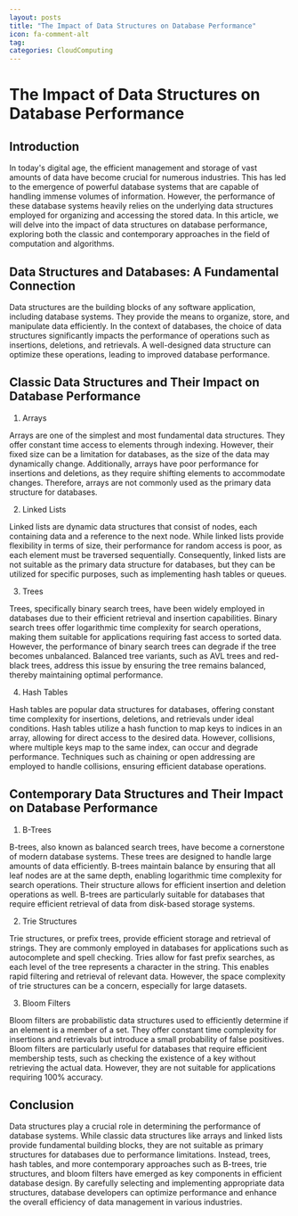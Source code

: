 ```yaml
---
layout: posts
title: "The Impact of Data Structures on Database Performance"
icon: fa-comment-alt
tag:      
categories: CloudComputing
---
```



# The Impact of Data Structures on Database Performance

## Introduction

In today's digital age, the efficient management and storage of vast amounts of data have become crucial for numerous industries. This has led to the emergence of powerful database systems that are capable of handling immense volumes of information. However, the performance of these database systems heavily relies on the underlying data structures employed for organizing and accessing the stored data. In this article, we will delve into the impact of data structures on database performance, exploring both the classic and contemporary approaches in the field of computation and algorithms.

## Data Structures and Databases: A Fundamental Connection

Data structures are the building blocks of any software application, including database systems. They provide the means to organize, store, and manipulate data efficiently. In the context of databases, the choice of data structures significantly impacts the performance of operations such as insertions, deletions, and retrievals. A well-designed data structure can optimize these operations, leading to improved database performance.

## Classic Data Structures and Their Impact on Database Performance

1. Arrays

Arrays are one of the simplest and most fundamental data structures. They offer constant time access to elements through indexing. However, their fixed size can be a limitation for databases, as the size of the data may dynamically change. Additionally, arrays have poor performance for insertions and deletions, as they require shifting elements to accommodate changes. Therefore, arrays are not commonly used as the primary data structure for databases.

2. Linked Lists

Linked lists are dynamic data structures that consist of nodes, each containing data and a reference to the next node. While linked lists provide flexibility in terms of size, their performance for random access is poor, as each element must be traversed sequentially. Consequently, linked lists are not suitable as the primary data structure for databases, but they can be utilized for specific purposes, such as implementing hash tables or queues.

3. Trees

Trees, specifically binary search trees, have been widely employed in databases due to their efficient retrieval and insertion capabilities. Binary search trees offer logarithmic time complexity for search operations, making them suitable for applications requiring fast access to sorted data. However, the performance of binary search trees can degrade if the tree becomes unbalanced. Balanced tree variants, such as AVL trees and red-black trees, address this issue by ensuring the tree remains balanced, thereby maintaining optimal performance.

4. Hash Tables

Hash tables are popular data structures for databases, offering constant time complexity for insertions, deletions, and retrievals under ideal conditions. Hash tables utilize a hash function to map keys to indices in an array, allowing for direct access to the desired data. However, collisions, where multiple keys map to the same index, can occur and degrade performance. Techniques such as chaining or open addressing are employed to handle collisions, ensuring efficient database operations.

## Contemporary Data Structures and Their Impact on Database Performance

1. B-Trees

B-trees, also known as balanced search trees, have become a cornerstone of modern database systems. These trees are designed to handle large amounts of data efficiently. B-trees maintain balance by ensuring that all leaf nodes are at the same depth, enabling logarithmic time complexity for search operations. Their structure allows for efficient insertion and deletion operations as well. B-trees are particularly suitable for databases that require efficient retrieval of data from disk-based storage systems.

2. Trie Structures

Trie structures, or prefix trees, provide efficient storage and retrieval of strings. They are commonly employed in databases for applications such as autocomplete and spell checking. Tries allow for fast prefix searches, as each level of the tree represents a character in the string. This enables rapid filtering and retrieval of relevant data. However, the space complexity of trie structures can be a concern, especially for large datasets.

3. Bloom Filters

Bloom filters are probabilistic data structures used to efficiently determine if an element is a member of a set. They offer constant time complexity for insertions and retrievals but introduce a small probability of false positives. Bloom filters are particularly useful for databases that require efficient membership tests, such as checking the existence of a key without retrieving the actual data. However, they are not suitable for applications requiring 100% accuracy.

## Conclusion

Data structures play a crucial role in determining the performance of database systems. While classic data structures like arrays and linked lists provide fundamental building blocks, they are not suitable as primary structures for databases due to performance limitations. Instead, trees, hash tables, and more contemporary approaches such as B-trees, trie structures, and bloom filters have emerged as key components in efficient database design. By carefully selecting and implementing appropriate data structures, database developers can optimize performance and enhance the overall efficiency of data management in various industries.